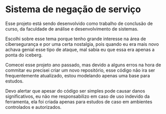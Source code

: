 # Sistema de negação de serviço

Esse projeto está sendo desenvolvido como trabalho de conclusão de curso, da faculdade de análise e desenvolvimento de sistemas.

Escolhi sobre esse tema porque tenho grande interesse na área de cíbersegurança e por uma certa nostalgia, pois quando eu era mais novo achava genial esse tipo de ataque, mal sabia eu que essa era apenas a ponta do iceberg.

Comecei esse projeto ano passado, mas devido a alguns erros na hora de commitar eu precisei criar um novo repositório, esse código não ira ser frequentemente atualizado, estou modelando apenas uma base para estudos.

Devo alertar que apesar do código ser simples pode causar danos significativos, eu não me responsabilizo em caso de uso indevido da ferramenta, ela foi criada apenas para estudos de caso em ambientes controlados e autorizados.
 